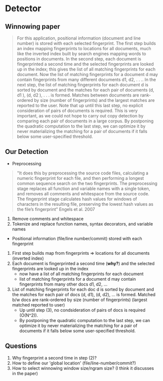 Detector
========

## Winnowing paper
> For this application, positional information (document and line number) is
> stored with each selected fingerprint. The first step builds an index mapping
> fingerprints to locations for all documents, much like the inverted index
> built by search engines mapping words to positions in documents. In the
> second step, each document is fingerprinted a second time and the selected
> fingerprints are looked up in the index; this gives the list of all matching
> fingerprints for each document.  Now the list of matching fingerprints for a
> document d may contain fingerprints from many different documents d1, d2,
> . . .. In the next step, the list of matching fingerprints for each document
> d is sorted by document and the matches for each pair of documents (d, d1
> ), (d, d2 ), . . . is formed. Matches between documents are rank-ordered by
> size (number of fingerprints) and the largest matches are reported to the
> user. Note that up until this last step, no explicit consideration of pairs
> of documents is required. This is very important, as we could not hope to
> carry out copy detection by comparing each pair of documents in a large
> corpus. By postponing the quadratic computation to the last step, we can
> optimize it by never materializing the matching for a pair of documents if it
> falls below some user-specified threshold.

## Our Detection
- Preprocessing
> "It does this by preprocessing the source code files, calculating a numeric fingerprint for each file, and then performing a longest common sequence search on the two fingerprints. The preprocessing stage replaces all function and variable names with a single token, and removes all comments and whitespace from the source code. The fingerprint stage calculates hash values for windows of characters in the resulting file, preserving the lowest hash values as the file’s fingerprint" Engels et al. 2007
1. Remove comments and whitespace
2. Tokenize and replace function names, syntax decorators, and variable names

- Positional information (file/line number/commit) stored with each fingerprint
1. First step builds map from fingerprints => locations for all documents
(inverted index)
2. Each document is fingerprinted a second time (**why?**) and the selected fingerprints
are looked up in the index
    - now have a list of all matching fingerprints for each document
    - list of matching fingerprints for a document d may contain fingerprints
      from many other docs d1, d2, ...
3. List of matching fingerprints for each doc d is sorted by document and the
matches for each pair of docs (d, d1), (d, d2), ... is formed. Matched b/w docs
are rank-ordered by size (number of fingerprints) (largest matched reported to
user)
    - Up until step (3), no condsideration of pairs of docs is required
      (O(N^2)).
    - By postponing the quadratic computation to the last step, we can
      optimize it by never materializing the matching for a pair of documents if it
      falls below some user-specified threshold.

## Questions
1. Why fingerprint a second time in step (2)?
2. How to define our 'global location' (file/line-number/commit?)
3. How to select winnowing window size/ngram size? (I think it discusses in the paper)
